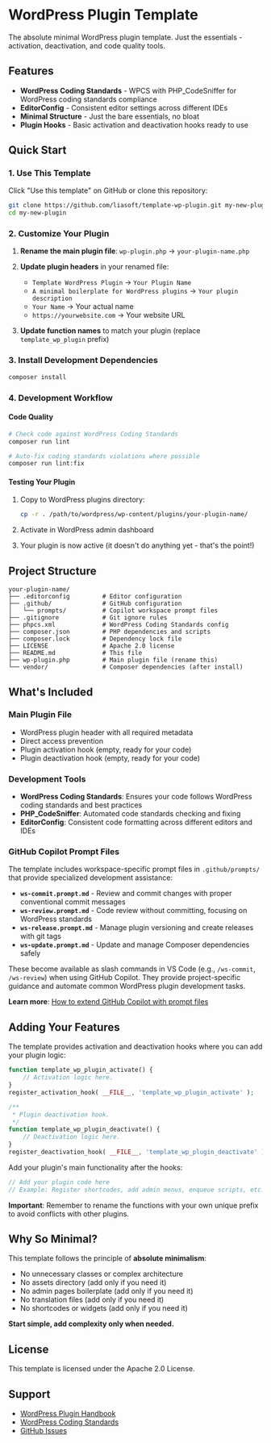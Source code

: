 # WordPress Plugin Template

The absolute minimal WordPress plugin template. Just the essentials - activation, deactivation, and code quality tools.

## Features

- **WordPress Coding Standards** - WPCS with PHP_CodeSniffer for WordPress coding standards compliance
- **EditorConfig** - Consistent editor settings across different IDEs
- **Minimal Structure** - Just the bare essentials, no bloat
- **Plugin Hooks** - Basic activation and deactivation hooks ready to use

## Quick Start

### 1. Use This Template

Click "Use this template" on GitHub or clone this repository:

```bash
git clone https://github.com/liasoft/template-wp-plugin.git my-new-plugin
cd my-new-plugin
```

### 2. Customize Your Plugin

1. **Rename the main plugin file**: `wp-plugin.php` → `your-plugin-name.php`

2. **Update plugin headers** in your renamed file:
   - `Template WordPress Plugin` → `Your Plugin Name`
   - `A minimal boilerplate for WordPress plugins` → `Your plugin description`
   - `Your Name` → Your actual name
   - `https://yourwebsite.com` → Your website URL

3. **Update function names** to match your plugin (replace `template_wp_plugin` prefix)


### 3. Install Development Dependencies

```bash
composer install
```

### 4. Development Workflow

#### Code Quality

```bash
# Check code against WordPress Coding Standards
composer run lint

# Auto-fix coding standards violations where possible
composer run lint:fix
```

#### Testing Your Plugin

1. Copy to WordPress plugins directory:
   ```bash
   cp -r . /path/to/wordpress/wp-content/plugins/your-plugin-name/
   ```

2. Activate in WordPress admin dashboard
3. Your plugin is now active (it doesn't do anything yet - that's the point!)

## Project Structure

```
your-plugin-name/
├── .editorconfig         # Editor configuration
├── .github/              # GitHub configuration
│   └── prompts/          # Copilot workspace prompt files
├── .gitignore            # Git ignore rules
├── phpcs.xml             # WordPress Coding Standards config
├── composer.json         # PHP dependencies and scripts
├── composer.lock         # Dependency lock file
├── LICENSE               # Apache 2.0 license
├── README.md             # This file
├── wp-plugin.php         # Main plugin file (rename this)
└── vendor/               # Composer dependencies (after install)
```

## What's Included

### Main Plugin File
- WordPress plugin header with all required metadata
- Direct access prevention
- Plugin activation hook (empty, ready for your code)
- Plugin deactivation hook (empty, ready for your code)

### Development Tools
- **WordPress Coding Standards**: Ensures your code follows WordPress coding standards and best practices
- **PHP_CodeSniffer**: Automated code standards checking and fixing
- **EditorConfig**: Consistent code formatting across different editors and IDEs

### GitHub Copilot Prompt Files
The template includes workspace-specific prompt files in `.github/prompts/` that provide specialized development assistance:

- **`ws-commit.prompt.md`** - Review and commit changes with proper conventional commit messages
- **`ws-review.prompt.md`** - Code review without committing, focusing on WordPress standards
- **`ws-release.prompt.md`** - Manage plugin versioning and create releases with git tags
- **`ws-update.prompt.md`** - Update and manage Composer dependencies safely

These become available as slash commands in VS Code (e.g., `/ws-commit`, `/ws-review`) when using GitHub Copilot. They provide project-specific guidance and automate common WordPress plugin development tasks.

**Learn more**: [How to extend GitHub Copilot with prompt files](https://svnscha.de/posts/howto-extend-copilot-with-prompt-files/)

## Adding Your Features

The template provides activation and deactivation hooks where you can add your plugin logic:

```php
function template_wp_plugin_activate() {
	// Activation logic here.
}
register_activation_hook( __FILE__, 'template_wp_plugin_activate' );

/**
 * Plugin deactivation hook.
 */
function template_wp_plugin_deactivate() {
	// Deactivation logic here.
}
register_deactivation_hook( __FILE__, 'template_wp_plugin_deactivate' );
```

Add your plugin's main functionality after the hooks:

```php
// Add your plugin code here
// Example: Register shortcodes, add admin menus, enqueue scripts, etc.
```

**Important**: Remember to rename the functions with your own unique prefix to avoid conflicts with other plugins.

## Why So Minimal?

This template follows the principle of **absolute minimalism**:

- No unnecessary classes or complex architecture
- No assets directory (add only if you need it)
- No admin pages boilerplate (add only if you need it)
- No translation files (add only if you need it)
- No shortcodes or widgets (add only if you need it)

**Start simple, add complexity only when needed.**

## License

This template is licensed under the Apache 2.0 License.

## Support

- [WordPress Plugin Handbook](https://developer.wordpress.org/plugins/)
- [WordPress Coding Standards](https://make.wordpress.org/core/handbook/best-practices/coding-standards/)
- [GitHub Issues](https://github.com/liasoft/template-wp-plugin/issues)
